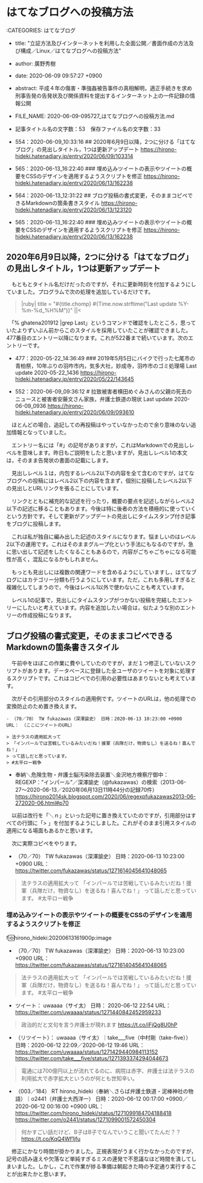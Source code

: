 # はてなブログへの投稿方法

:CATEGORIES: はてなブログ

 - title: "立証方法及びインターネットを利用した全面公開／書面作成の方法及び構成／Linux／はてなブログへの投稿方法"
 - author: 廣野秀樹
 - date: 2020-06-09 09:57:27 +0900
 - abstract: 平成４年の傷害・準強姦被告事件の真相解明，適正手続きを求め刑事告発の告発状及び関係資料を提出するインターネット上の一件記録の情報公開
 - FILE_NAME: 2020-06-09-095727_はてなブログへの投稿方法.md
 - 記事タイトル名の文字数：53　保存ファイル名の文字数：33

 - 554：2020-06-09_10:33:16 ## 2020年6月9日以降，2つに分ける「はてなブログ」の見出しタイトル，1つは更新アップデート https://hirono-hideki.hatenadiary.jp/entry/2020/06/09/103314

 - 565：2020-06-13_16:22:40 ### 埋め込みツイートの表示やツイートの概要をCSSのデザインを適用するようスクリプトを修正 https://hirono-hideki.hatenadiary.jp/entry/2020/06/13/162238

 - 564：2020-06-13_12:31:22 ## ブログ投稿の書式変更，そのままコピペできるMarkdownの箇条書きスタイル https://hirono-hideki.hatenadiary.jp/entry/2020/06/13/123120

 - 565：2020-06-13_16:22:40 ### 埋め込みツイートの表示やツイートの概要をCSSのデザインを適用するようスクリプトを修正 https://hirono-hideki.hatenadiary.jp/entry/2020/06/13/162238





## 2020年6月9日以降，2つに分ける「はてなブログ」の見出しタイトル，1つは更新アップデート

　もともとタイトル名だけだったのですが，それに更新時刻を付加するようにしていました。プログラムで次の処理を追加しているだけです。

>|ruby|
title = "#{title.chomp} #{Time.now.strftime("Last update %Y-%m-%d_%H%M")}"
||<

　「% ghatena201912 |grep Last」というコマンドで確認をしたところ，思っていたよりずいぶん前からこのスタイルを採用していたことが確認できました。477番目のエントリー以降になります。これが522番まで続いています。次のエントリーです。

 - 477：2020-05-22_14:36:49 ### 2019年5月5日にバイクで行った七尾市の青柏祭，10年ぶりの羽咋市内，気多大社，妙成寺，羽咋市のゴミ処理場 Last update 2020-05-22_1436 https://hirono-hideki.hatenadiary.jp/entry/2020/05/22/143645

 - 552：2020-06-09_09:36:12 # 拉致被害者横田めぐみさんの父親の死去のニュースと被害者安藤文さん家族，弁護士鉄道の現状 Last update 2020-06-09_0936 https://hirono-hideki.hatenadiary.jp/entry/2020/06/09/093610

　ほとんどの場合，追記しての再投稿はやっていなかったので余り意味のない追加情報となっていました。

　エントリー名には「#」の記号がありますが，これはMarkdownでの見出しレベルを意味します。昨日もご説明をしたと思いますが，見出しレベル1の本文は，そのまま告発状の書面の記載にします。

　見出しレベル１は，内包するレベル2以下の内容を全て含むのですが，はてなブログへの投稿にはレベル2以下の内容を含まず，個別に投稿したレベル2以下の見出しとURLリンクを張ることにしています。

　リンクとともに補充的な記述を行ったり，概要の要点を記述しながらレベル2以下の記述に移ることもあります。今後は特に後者の方法を積極的に使っていくという方針です。そして更新がアップデートの見出しにタイムスタンプ付き記事をブログに投稿します。

　これは私が独自に編み出した記述のスタイルになります。悩ましいのはレベル2以下の運用です。これはそのままグループ化という手法にもなるのですが，急に思い出して記述をしたくなることもあるので，内容がごちゃごちゃになる可能性が高く，混乱になるかもしれません。

　もっとも見出しには複数の関連ワードを含めるようにしていますし，はてなブログにはカテゴリー分類も行うようにしています。ただ，これも多用しすぎると複雑化してしまうので，今後はレベル1以外で使わないことも考えています。

　レベル1の記事で，見出しにタイムスタンプがつかない投稿を完結したエントリーにしたいと考えています。内容を追加したい場合は，似たような別のエントリーの作成投稿になります。

## ブログ投稿の書式変更，そのままコピペできるMarkdownの箇条書きスタイル

　午前中をほぼこの作業に費やしていたのですが，まだ１つ修正していないスクリプトがあります。データベースに登録した全ユーザのツイートを対象に処理するスクリプトです。これはコピペでの引用の必要性はあまりないとも考えています。

　次がその引用部分のスタイルの適用例です。ツイートのURLは，他の処理での変換防止のため置き換えます。

```
- （70／70） TW fukazawas（深澤諭史） 日時：2020-06-13 10:23:00 +0900 URL： （ここにツイートのURL）

> 法テラスの適用拡大って
> 「インパールでは苦戦しているみたいだね！援軍（兵隊だけ，物資なし）を送るね！喜んでね！」
> って話しだと思っています。
> #太平ロー戦争
```
 - 奉納＼危険生物・弁護士脳汚染除去装置＼金沢地方検察庁御中： REGEXP：”インパール”／深澤諭史（@fukazawas）の検索（2013-06-27〜2020-06-13／2020年06月13日11時44分の記録70件） https://hirono2014sk.blogspot.com/2020/06/regexpfukazawas2013-06-272020-06.html#p70  

　以前は改行を「＼ｎ」といった記号に置き換えていたのですが，引用部分はすべての行頭に「> 」を付加するようにしました。これがそのまま引用スタイルの適用になる場面もあるかと思います。

　次に実際コピペをやります。

 - （70／70） TW fukazawas（深澤諭史） 日時：2020-06-13 10:23:00 +0900 URL： https://twitter.com/fukazawas/status/1271614045641048065

> 法テラスの適用拡大って
> 「インパールでは苦戦しているみたいだね！援軍（兵隊だけ，物資なし）を送るね！喜んでね！」
> って話しだと思っています。
> #太平ロー戦争

### 埋め込みツイートの表示やツイートの概要をCSSのデザインを適用するようスクリプトを修正

f:id:hirono_hideki:20200613161900p:image

 - （70／70） TW fukazawas（深澤諭史） 日時：2020-06-13 10:23:00 +0900 URL： https://twitter.com/fukazawas/status/1271614045641048065

> 法テラスの適用拡大って
> 「インパールでは苦戦しているみたいだね！援軍（兵隊だけ，物資なし）を送るね！喜んでね！」
> って話しだと思っています。
> #太平ロー戦争

 - ツイート： uwaaaa（サイ太） 日時： 2020-06-12 22:54 URL： https://twitter.com/uwaaaa/status/1271440842452959233

> 政治的だと文句を言う弁護士が現れます https://t.co/iFjQg8U0hP

 - （リツイート）： uwaaaa（サイ太）｜take___five（中村剛（take-five）） 日時：2020-06-12 22:09／2020-06-12 19:46 URL： https://twitter.com/uwaaaa/status/1271429440984113152 https://twitter.com/take___five/status/1271393374294044673

> 電通には700億円以上が流れてるのに、病院は赤字、弁護士は法テラスの利用拡大で赤字拡大というのが何とも世知辛い。

- （003／184） RT hirono_hideki（奉納＼さらば弁護士鉄道・泥棒神社の物語）｜o2441（弁護士大西洋一） 日時：2020-06-12 00:17:00 +0900／2020-06-12 00:16:00 +0900 URL： https://twitter.com/hirono_hideki/status/1271099184704188418 https://twitter.com/o2441/status/1271099001572450304

> 何かすごい話だけど、B子はB子でなんでいうこと聞いてたんだ？？ https://t.co/KqQ4Wf1jfu

　修正にかなり時間が掛かりました。正規表現がうまく行かなかったのですが，記号の読み違えや欠落など単純すぎるミスの連発で不思議なほど時間を潰してしまいました。しかし，これで作業が捗る準備は朝起きた時の予定通り実行することが出来たかと思います。

